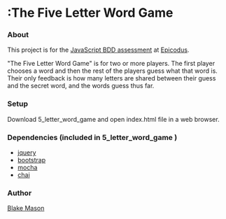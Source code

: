  :The Five Letter Word Game
 =======================
  
  ### About
  This project is for the [JavaScript BDD assessment](http://www.learnhowtoprogram.com/lessons/javascript-bdd-assessment) at [Epicodus](http://www.epicodus.com/).

  "The Five Letter Word Game" is for two or more players.  The first player chooses a word and then the rest of the players guess what that word is.  Their only feedback is how many letters are shared between their guess and the secret word, and the words guess thus far.


  ### Setup
  Download 5_letter_word_game and open index.html file in a web browser.
  
  ### Dependencies (included in 5_letter_word_game )
  * [jquery](http://jquery.com/)
  * [bootstrap](http://getbootstrap.com/)
  * [mocha](http://visionmedia.github.io/mocha/)
  * [chai](http://chaijs.com/)
  
  ### Author
 [Blake Mason](http://chancestoriestold.com/)
